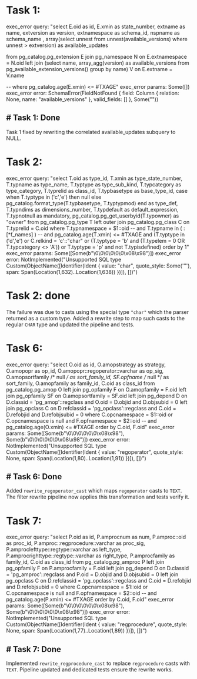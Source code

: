 # Task 1:
exec_error query: "select E.oid        as id,
       E.xmin       as state_number,
       extname      as name,
       extversion   as version,
       extnamespace as schema_id,
       nspname      as schema_name
       ,
       array(select unnest
             from unnest(available_versions)
             where unnest > extversion) as available_updates
       
from pg_catalog.pg_extension E
       join pg_namespace N on E.extnamespace = N.oid
       left join (select name, array_agg(version) as available_versions
                  from pg_available_extension_versions()
                  group by name) V on E.extname = V.name
       
--  where pg_catalog.age(E.xmin) <= #TXAGE"
exec_error params: Some([])
exec_error error: SchemaError(FieldNotFound { field: Column { relation: None, name: "available_versions" }, valid_fields: [] }, Some(""))
## # Task 1: Done
Task 1 fixed by rewriting the correlated available_updates subquery to NULL.


# Task 2:
exec_error query: "select T.oid as type_id,
       T.xmin as type_state_number,
       T.typname as type_name,
       T.typtype as type_sub_kind,
       T.typcategory as type_category,
       T.typrelid as class_id,
       T.typbasetype as base_type_id,
       case when T.typtype in ('c','e') then null
            else pg_catalog.format_type(T.typbasetype, T.typtypmod) end as type_def,
       T.typndims as dimensions_number,
       T.typdefault as default_expression,
       T.typnotnull as mandatory,
       pg_catalog.pg_get_userbyid(T.typowner) as \"owner\"
from pg_catalog.pg_type T
         left outer join pg_catalog.pg_class C
             on T.typrelid = C.oid
where T.typnamespace = $1::oid
  --  and T.typname in ( :[*f_names] )
  --  and pg_catalog.age(T.xmin) <= #TXAGE
  and (T.typtype in ('d','e') or
       C.relkind = 'c'::\"char\" or
       (T.typtype = 'b' and (T.typelem = 0 OR T.typcategory <> 'A')) or
       T.typtype = 'p' and not T.typisdefined)
order by 1"
exec_error params: Some([Some(b"\0\0\0\0\0\0\x08\x98")])
exec_error error: NotImplemented("Unsupported SQL type Custom(ObjectName([Identifier(Ident { value: \"char\", quote_style: Some('\"'), span: Span(Location(1,632)..Location(1,638)) })]), [])")
# Task 2: done
The failure was due to casts using the special type `"char"` which the
parser returned as a custom type.  Added a rewrite step to map such casts
to the regular `CHAR` type and updated the pipeline and tests.

# Task 6:
exec_error query: "select O.oid as id,
       O.amopstrategy as strategy,
       O.amopopr as op_id,
       O.amopopr::regoperator::varchar as op_sig,
       O.amopsortfamily /* null */ as sort_family_id,
       SF.opfname /* null */ as sort_family,
       O.amopfamily as family_id,
       C.oid as class_id
from pg_catalog.pg_amop O
    left join pg_opfamily F on O.amopfamily = F.oid
    left join pg_opfamily SF on O.amopsortfamily = SF.oid
    left join pg_depend D on D.classid = 'pg_amop'::regclass and O.oid = D.objid and D.objsubid = 0
    left join pg_opclass C on D.refclassid = 'pg_opclass'::regclass and C.oid = D.refobjid and D.refobjsubid = 0
where C.opcnamespace = $1::oid or C.opcnamespace is null and F.opfnamespace = $2::oid
  --  and pg_catalog.age(O.xmin) <= #TXAGE
order by C.oid, F.oid"
exec_error params: Some([Some(b"\0\0\0\0\0\0\x08\x98"), Some(b"\0\0\0\0\0\0\x08\x98")])
exec_error error: NotImplemented("Unsupported SQL type Custom(ObjectName([Identifier(Ident { value: \"regoperator\", quote_style: None, span: Span(Location(1,80)..Location(1,91)) })]), [])")
## # Task 6: Done
Added `rewrite_regoperator_cast` which maps `regoperator` casts to `TEXT`.
The filter rewrite pipeline now applies this transformation and tests verify it.

# Task 7:
exec_error query: "select P.oid as id,
       P.amprocnum as num,
       P.amproc::oid as proc_id,
       P.amproc::regprocedure::varchar as proc_sig,
       P.amproclefttype::regtype::varchar as left_type,
       P.amprocrighttype::regtype::varchar as right_type,
       P.amprocfamily as family_id,
       C.oid as class_id
from pg_catalog.pg_amproc P
    left join pg_opfamily F on P.amprocfamily = F.oid
    left join pg_depend D on D.classid = 'pg_amproc'::regclass and P.oid = D.objid and D.objsubid = 0
    left join pg_opclass C on D.refclassid = 'pg_opclass'::regclass and C.oid = D.refobjid and D.refobjsubid = 0
where C.opcnamespace = $1::oid or C.opcnamespace is null and F.opfnamespace = $2::oid
  --  and pg_catalog.age(P.xmin) <= #TXAGE
order by C.oid, F.oid"
exec_error params: Some([Some(b"\0\0\0\0\0\0\x08\x98"), Some(b"\0\0\0\0\0\0\x08\x98")])
exec_error error: NotImplemented("Unsupported SQL type Custom(ObjectName([Identifier(Ident { value: \"regprocedure\", quote_style: None, span: Span(Location(1,77)..Location(1,89)) })]), [])")
## # Task 7: Done
Implemented `rewrite_regprocedure_cast` to replace `regprocedure` casts with `TEXT`.
Pipeline updated and dedicated tests ensure the rewrite works.

